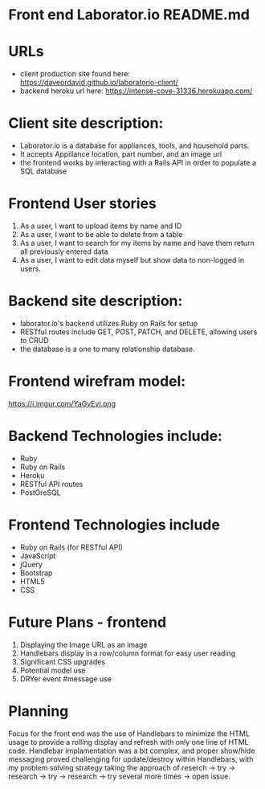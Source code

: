 # Front end Laborator.io README.md

# URLs
- client production site found here: https://daveordavid.github.io/laboratorio-client/
- backend heroku url here: https://intense-cove-31336.herokuapp.com/

# Client site description:
- Laborator.io is a database for appliances, tools, and household parts.
- It accepts Appiliance location, part number, and an image url
- the frontend works by interacting with a Rails API in order to populate a
SQL database

# Frontend User stories
1) As a user, I want to upload items by name and ID
2) As a user, I want to be able to delete from a table
3) As a user, I want to search for my items by name and have them return all previously entered data
4) As a user, I want to edit data myself but show data to non-logged in users.

# Backend site description:
- laborator.io's backend utilizes Ruby on Rails for setup
- RESTful routes include GET, POST, PATCH, and DELETE, allowing users to CRUD
- the database is a one to many relationship database.

# Frontend wirefram model:
https://i.imgur.com/YaGvEvl.png

# Backend Technologies include:
- Ruby
- Ruby on Rails
- Heroku
- RESTful API routes
- PostGreSQL

# Frontend Technologies include
- Ruby on Rails (for RESTful API)
- JavaScript
- jQuery
- Bootstrap
- HTML5
- CSS

# Future Plans - frontend
1) Displaying the Image URL as an image
2) Handlebars display in a row/column format for easy user reading
3) Significant CSS upgrades
4) Potential model use
5) DRYer event #message use

# Planning
Focus for the front end was the use of Handlebars to minimize the HTML usage
to provide a rolling display and refresh with only one line of HTML code.
Handlebar implamentation was a bit complex, and proper show/hide messaging
proved challenging for update/destroy within Handlebars, with my problem solving
strategy taking the approach of reserch -> try -> research -> try -> research ->
try several more times -> open issue.
